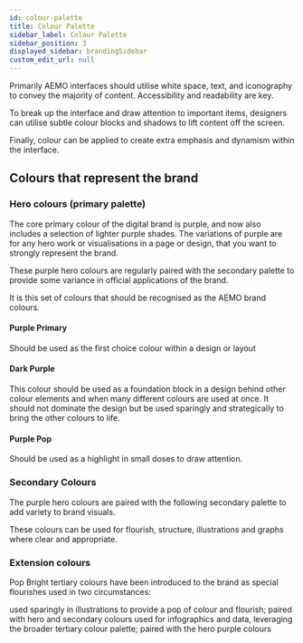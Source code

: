 ```yaml
---
id: colour-palette
title: Colour Palette
sidebar_label: Colour Palette
sidebar_position: 3
displayed_sidebar: brandingSidebar
custom_edit_url: null
---
```


Primarily AEMO interfaces should utilise white space, text, and iconography to convey the majority of content. Accessibility and readability are key.

To break up the interface and draw attention to important items, designers can utilise subtle colour blocks and shadows to lift content off the screen.

Finally, colour can be applied to create extra emphasis and dynamism within the interface.

## Colours that represent the brand
### Hero colours (primary palette)

The core primary colour of the digital brand is purple, and now also includes a selection of lighter purple shades. The variations of purple are for any hero work or visualisations in a page or design, that you want to strongly represent the brand.

These purple hero colours are regularly paired with the secondary palette to provide some variance in official applications of the brand.

It is this set of colours that should be recognised as the AEMO brand colours.


#### Purple Primary
Should be used as the first choice colour within a design or layout

#### Dark Purple
This colour should be used as a foundation block in a design behind other colour elements and when many different colours are used at once. It should not dominate the design but be used sparingly and strategically to bring the other colours to life.

#### Purple Pop
Should be used as a highlight in small doses to draw attention. 

### Secondary Colours
The purple hero colours are paired with the following secondary palette to add variety to brand visuals. 

These colours can be used for flourish, structure, illustrations and graphs where clear and appropriate.


### Extension colours
Pop
Bright tertiary colours have been introduced to the brand as special flourishes used in two circumstances:

used sparingly in illustrations to provide a pop of colour and flourish; paired with hero and secondary colours
used for infographics and data, leveraging the broader tertiary colour palette; paired with the hero purple colours 





